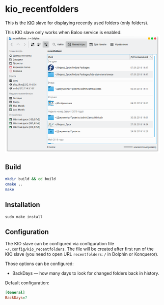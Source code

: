 # kio_recentfolders
This is the [KIO](http://en.wikipedia.org/wiki/KIO) slave for displaying recently used folders (only folders).

This KIO slave only works when Baloo service is enabled.
![](screenshot.png)

## Build
```bash
mkdir build && cd build
cmake ..
make
```

## Installation
```
sudo make install
```

## Configuration
The KIO slave can be configured via configuration file `~/.config/kio_recentfolders`.
The file will be created after first run of the KIO slave (you need to open URL ```recentfolders:/``` in Dolphin or Konqueror).

Those options can be configured:
* BackDays — how many days to look for changed folders back in history.

Default configuration:
```ini
[General]
BackDays=7
```
